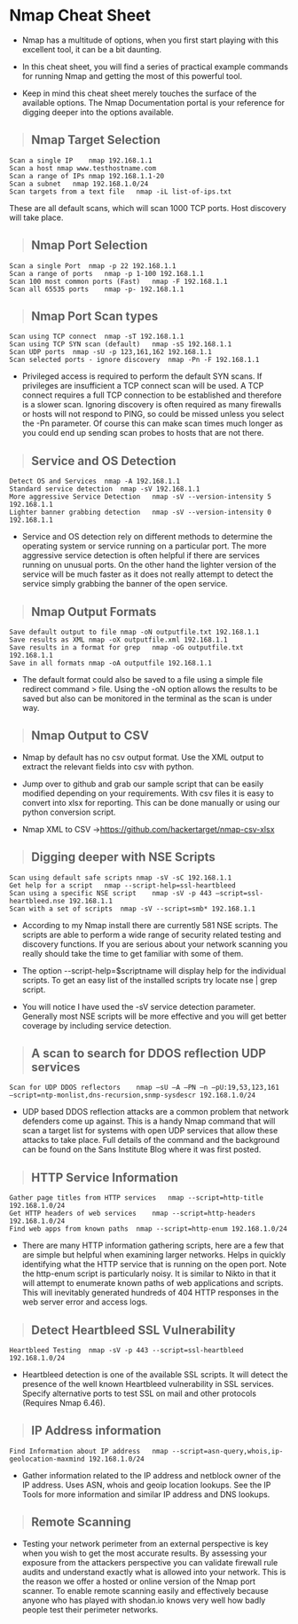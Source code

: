 # Nmap Cheat Sheet

- Nmap has a multitude of options, when you first start playing with this excellent tool, it can be a bit daunting.

- In this cheat sheet, you will find a series of practical example commands for running Nmap and getting the most of this powerful tool.

- Keep in mind this cheat sheet merely touches the surface of the available options. The Nmap Documentation portal is your reference for digging deeper into the options available.

> ## Nmap Target Selection

    Scan a single IP	nmap 192.168.1.1
    Scan a host	nmap www.testhostname.com
    Scan a range of IPs	nmap 192.168.1.1-20
    Scan a subnet	nmap 192.168.1.0/24
    Scan targets from a text file	nmap -iL list-of-ips.txt

These are all default scans, which will scan 1000 TCP ports. Host discovery will take place.

> ## Nmap Port Selection

    Scan a single Port	nmap -p 22 192.168.1.1
    Scan a range of ports	nmap -p 1-100 192.168.1.1
    Scan 100 most common ports (Fast)	nmap -F 192.168.1.1
    Scan all 65535 ports	nmap -p- 192.168.1.1

> ## Nmap Port Scan types

    Scan using TCP connect	nmap -sT 192.168.1.1
    Scan using TCP SYN scan (default)	nmap -sS 192.168.1.1
    Scan UDP ports	nmap -sU -p 123,161,162 192.168.1.1
    Scan selected ports - ignore discovery	nmap -Pn -F 192.168.1.1

- Privileged access is required to perform the default SYN scans. If privileges are insufficient a TCP connect scan will be used. A TCP connect requires a full TCP connection to be established and therefore is a slower scan. Ignoring discovery is often required as many firewalls or hosts will not respond to PING, so could be missed unless you select the -Pn parameter. Of course this can make scan times much longer as you could end up sending scan probes to hosts that are not there.

> ## Service and OS Detection

    Detect OS and Services	nmap -A 192.168.1.1
    Standard service detection	nmap -sV 192.168.1.1
    More aggressive Service Detection	nmap -sV --version-intensity 5 192.168.1.1
    Lighter banner grabbing detection	nmap -sV --version-intensity 0 192.168.1.1

- Service and OS detection rely on different methods to determine the operating system or service running on a particular port. The more aggressive service detection is often helpful if there are services running on unusual ports. On the other hand the lighter version of the service will be much faster as it does not really attempt to detect the service simply grabbing the banner of the open service.

> ## Nmap Output Formats

    Save default output to file	nmap -oN outputfile.txt 192.168.1.1
    Save results as XML	nmap -oX outputfile.xml 192.168.1.1
    Save results in a format for grep	nmap -oG outputfile.txt 192.168.1.1
    Save in all formats	nmap -oA outputfile 192.168.1.1

- The default format could also be saved to a file using a simple file redirect command > file. Using the -oN option allows the results to be saved but also can be monitored in the terminal as the scan is under way.

> ## Nmap Output to CSV

- Nmap by default has no csv output format. Use the XML output to extract the relevant fields into csv with python.

- Jump over to github and grab our sample script that can be easily modified depending on your requirements. With csv files it is easy to convert into xlsx for reporting. This can be done manually or using our python conversion script.

- Nmap XML to CSV ->https://github.com/hackertarget/nmap-csv-xlsx

> ## Digging deeper with NSE Scripts

    Scan using default safe scripts	nmap -sV -sC 192.168.1.1
    Get help for a script	nmap --script-help=ssl-heartbleed
    Scan using a specific NSE script	nmap -sV -p 443 –script=ssl-heartbleed.nse 192.168.1.1
    Scan with a set of scripts	nmap -sV --script=smb* 192.168.1.1

- According to my Nmap install there are currently 581 NSE scripts. The scripts are able to perform a wide range of security related testing and discovery functions. If you are serious about your network scanning you really should take the time to get familiar with some of them.

- The option --script-help=\$scriptname will display help for the individual scripts. To get an easy list of the installed scripts try locate nse | grep script.

- You will notice I have used the -sV service detection parameter. Generally most NSE scripts will be more effective and you will get better coverage by including service detection.

> ## A scan to search for DDOS reflection UDP services

    Scan for UDP DDOS reflectors	nmap –sU –A –PN –n –pU:19,53,123,161          –script=ntp-monlist,dns-recursion,snmp-sysdescr 192.168.1.0/24

- UDP based DDOS reflection attacks are a common problem that network defenders come up against. This is a handy Nmap command that will scan a target list for systems with open UDP services that allow these attacks to take place. Full details of the command and the background can be found on the Sans Institute Blog where it was first posted.

> ## HTTP Service Information

    Gather page titles from HTTP services	nmap --script=http-title 192.168.1.0/24
    Get HTTP headers of web services	nmap --script=http-headers 192.168.1.0/24
    Find web apps from known paths	nmap --script=http-enum 192.168.1.0/24

- There are many HTTP information gathering scripts, here are a few that are simple but helpful when examining larger networks. Helps in quickly identifying what the HTTP service that is running on the open port. Note the http-enum script is particularly noisy. It is similar to Nikto in that it will attempt to enumerate known paths of web applications and scripts. This will inevitably generated hundreds of 404 HTTP responses in the web server error and access logs.

> ## Detect Heartbleed SSL Vulnerability

    Heartbleed Testing	nmap -sV -p 443 --script=ssl-heartbleed 192.168.1.0/24

- Heartbleed detection is one of the available SSL scripts. It will detect the presence of the well known Heartbleed vulnerability in SSL services. Specify alternative ports to test SSL on mail and other protocols (Requires Nmap 6.46).

> ## IP Address information

    Find Information about IP address	nmap --script=asn-query,whois,ip-geolocation-maxmind 192.168.1.0/24

- Gather information related to the IP address and netblock owner of the IP address. Uses ASN, whois and geoip location lookups. See the IP Tools for more information and similar IP address and DNS lookups.

> ## Remote Scanning

- Testing your network perimeter from an external perspective is key when you wish to get the most accurate results. By assessing your exposure from the attackers perspective you can validate firewall rule audits and understand exactly what is allowed into your network. This is the reason we offer a hosted or online version of the Nmap port scanner. To enable remote scanning easily and effectively because anyone who has played with shodan.io knows very well how badly people test their perimeter networks.
